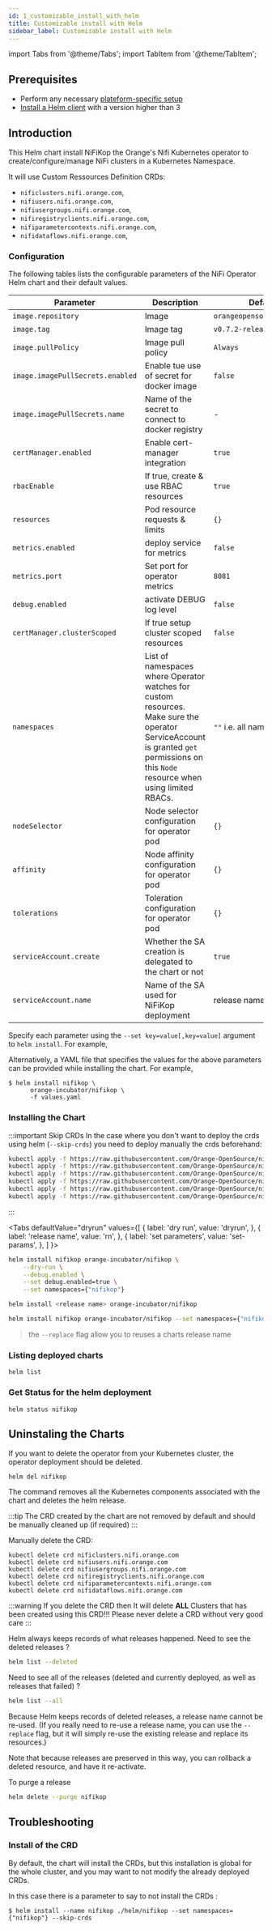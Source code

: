 ```yaml
---
id: 1_customizable_install_with_helm
title: Customizable install with Helm
sidebar_label: Customizable install with Helm
---
```


import Tabs from '@theme/Tabs';
import TabItem from '@theme/TabItem';

## Prerequisites

- Perform any necessary [plateform-specific setup](../2_platform_setup/1_gke.md)
- [Install a Helm client](https://github.com/helm/helm#install) with a version higher than 3

## Introduction

This Helm chart install NiFiKop the Orange's Nifi Kubernetes operator to create/configure/manage NiFi
clusters in a Kubernetes Namespace.

It will use Custom Ressources Definition CRDs:

- `nificlusters.nifi.orange.com`,
- `nifiusers.nifi.orange.com`,
- `nifiusergroups.nifi.orange.com`,
- `nifiregistryclients.nifi.orange.com`,
- `nifiparametercontexts.nifi.orange.com`,
- `nifidataflows.nifi.orange.com`,

### Configuration

The following tables lists the configurable parameters of the NiFi Operator Helm chart and their default values.

| Parameter                        | Description                                                                                                                                                                          | Default                    |
| -------------------------------- | ------------------------------------------------------------------------------------------------------------------------------------------------------------------------------------ | -------------------------- |
| `image.repository`               | Image                                                                                                                                                                                | `orangeopensource/nifikop` |
| `image.tag`                      | Image tag                                                                                                                                                                            | `v0.7.2-release`           |
| `image.pullPolicy`               | Image pull policy                                                                                                                                                                    | `Always`                   |
| `image.imagePullSecrets.enabled` | Enable tue use of secret for docker image                                                                                                                                            | `false`                    |
| `image.imagePullSecrets.name`    | Name of the secret to connect to docker registry                                                                                                                                     | -                          |
| `certManager.enabled`            | Enable cert-manager integration                                                                                                                                                      | `true`                     |
| `rbacEnable`                     | If true, create & use RBAC resources                                                                                                                                                 | `true`                     |
| `resources`                      | Pod resource requests & limits                                                                                                                                                       | `{}`                       |
| `metrics.enabled`                | deploy service for metrics                                                                                                                                                           | `false`                    |
| `metrics.port`                | Set port for operator metrics                                                                                                                                                  | `8081`                    |
| `debug.enabled`                  | activate DEBUG log level                                                                                                                                                             | `false`                    |
| `certManager.clusterScoped`      | If true setup cluster scoped resources                                                                                                                                               | `false`                    |
| `namespaces`                     | List of namespaces where Operator watches for custom resources. Make sure the operator ServiceAccount is granted `get` permissions on this `Node` resource when using limited RBACs. | `""` i.e. all namespaces   |
| `nodeSelector`                   | Node selector configuration for operator pod                                                                                                                                         | `{}`                       |
| `affinity`                       | Node affinity configuration for operator pod                                                                                                                                         | `{}`                       |
| `tolerations`                    | Toleration configuration for operator pod                                                                                                                                            | `{}`                       |
| `serviceAccount.create`          | Whether the SA creation is delegated to the chart or not                                                                                                                             | `true`                     |
| `serviceAccount.name`            | Name of the SA used for NiFiKop deployment                                                                                                                                           | release name               |

Specify each parameter using the `--set key=value[,key=value]` argument to `helm install`. For example,

Alternatively, a YAML file that specifies the values for the above parameters can be provided while installing the chart. For example,

```console
$ helm install nifikop \
      orange-incubator/nifikop \
      -f values.yaml
```

### Installing the Chart

:::important Skip CRDs
In the case where you don't want to deploy the crds using helm (`--skip-crds`) you need to deploy manually the crds beforehand:

```bash
kubectl apply -f https://raw.githubusercontent.com/Orange-OpenSource/nifikop/master/config/crd/bases/nifi.orange.com_nificlusters.yaml
kubectl apply -f https://raw.githubusercontent.com/Orange-OpenSource/nifikop/master/config/crd/bases/nifi.orange.com_nifiusers.yaml
kubectl apply -f https://raw.githubusercontent.com/Orange-OpenSource/nifikop/master/config/crd/bases/nifi.orange.com_nifiusergroups.yaml
kubectl apply -f https://raw.githubusercontent.com/Orange-OpenSource/nifikop/master/config/crd/bases/nifi.orange.com_nifidataflows.yaml
kubectl apply -f https://raw.githubusercontent.com/Orange-OpenSource/nifikop/master/config/crd/bases/nifi.orange.com_nifiparametercontexts.yaml
kubectl apply -f https://raw.githubusercontent.com/Orange-OpenSource/nifikop/master/config/crd/bases/nifi.orange.com_nifiregistryclients.yaml
```

:::

<Tabs
defaultValue="dryrun"
values={[
{ label: 'dry run', value: 'dryrun', },
{ label: 'release name', value: 'rn', },
{ label: 'set parameters', value: 'set-params', },
]
}>
<TabItem value="dryrun">

```bash
helm install nifikop orange-incubator/nifikop \
    --dry-run \
    --debug.enabled \
    --set debug.enabled=true \
    --set namespaces={"nifikop"}
```

</TabItem>
<TabItem value="rn">

```bash
helm install <release name> orange-incubator/nifikop
```

</TabItem>

<TabItem value="set-params">

```bash
helm install nifikop orange-incubator/nifikop --set namespaces={"nifikop"}
```

</TabItem>
</Tabs>

> the `--replace` flag allow you to reuses a charts release name

### Listing deployed charts

```
helm list
```

### Get Status for the helm deployment

```
helm status nifikop
```

## Uninstaling the Charts

If you want to delete the operator from your Kubernetes cluster, the operator deployment
should be deleted.

```
helm del nifikop
```

The command removes all the Kubernetes components associated with the chart and deletes the helm release.

:::tip
The CRD created by the chart are not removed by default and should be manually cleaned up (if required)
:::

Manually delete the CRD:

```
kubectl delete crd nificlusters.nifi.orange.com
kubectl delete crd nifiusers.nifi.orange.com
kubectl delete crd nifiusergroups.nifi.orange.com
kubectl delete crd nifiregistryclients.nifi.orange.com
kubectl delete crd nifiparametercontexts.nifi.orange.com
kubectl delete crd nifidataflows.nifi.orange.com
```

:::warning
If you delete the CRD then
It will delete **ALL** Clusters that has been created using this CRD!!!
Please never delete a CRD without very good care
:::

Helm always keeps records of what releases happened. Need to see the deleted releases ?

```bash
helm list --deleted
```

Need to see all of the releases (deleted and currently deployed, as well as releases that
failed) ?

```bash
helm list --all
```

Because Helm keeps records of deleted releases, a release name cannot be re-used. (If you really need to re-use a
release name, you can use the `--replace` flag, but it will simply re-use the existing release and replace its
resources.)

Note that because releases are preserved in this way, you can rollback a deleted resource, and have it re-activate.

To purge a release

```bash
helm delete --purge nifikop
```

## Troubleshooting

### Install of the CRD

By default, the chart will install the CRDs, but this installation is global for the whole
cluster, and you may want to not modify the already deployed CRDs.

In this case there is a parameter to say to not install the CRDs :

```
$ helm install --name nifikop ./helm/nifikop --set namespaces={"nifikop"} --skip-crds
```
